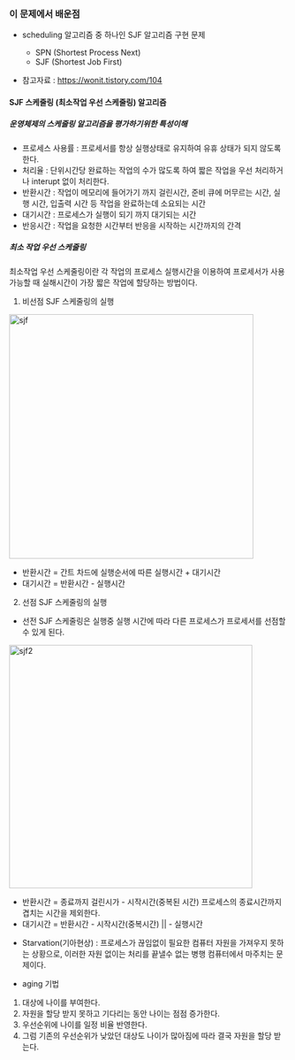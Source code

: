 ### 이 문제에서 배운점 
- scheduling 알고리즘 중 하나인 SJF 알고리즘 구현 문제
  - SPN (Shortest Process Next)
  - SJF (Shortest Job First)


- 참고자료 : https://wonit.tistory.com/104

#### SJF 스케줄링 (최소작업 우선 스케줄링) 알고리즘

##### 운영체제의 스케줄링 알고리즘을 평가하기위한 특성이해

- 프로세스 사용률 : 프로세서를 항상 실행상태로 유지하여 유휴 상태가 되지 않도록 한다.
- 처리율 : 단위시간당 완료하는 작업의 수가 많도록 하여 짧은 작업을 우선 처리하거나 interupt 없이 처리한다.
- 반환시간 : 작업이 메모리에 들어가기 까지 걸린시간, 준비 큐에 머무르는 시간, 실행 시간, 입출력 시간 등 작업을 완료하는데 소요되는 시간
- 대기시간 : 프로세스가 실행이 되기 까지 대기되는 시간
- 반응시간 : 작업을 요청한 시간부터 반응을 시작하는 시간까지의 간격


##### 최소 작업 우선 스케줄링

최소작업 우선 스케줄링이란 각 작업의 프로세스 실행시간을 이용하여 프로세서가 사용 가능할 때 실해시간이 가장 짧은 작업에 할당하는 방법이다.

1. 비선점 SJF 스케줄링의 실행

<img width="442" alt="sjf" src="https://user-images.githubusercontent.com/65451455/124058788-0081f100-da65-11eb-8c37-54461c554263.png">

* 반환시간 = 간트 차드에 실행순서에 따른 실행시간 + 대기시간
* 대기시간 = 반환시간 - 실행시간


2. 선점 SJF 스케줄링의 실행

- 선전 SJF 스케줄링은 실행중 실행 시간에 따라 다른 프로세스가 프로세서를 선점할 수 있게 된다.

<img width="440" alt="sjf2" src="https://user-images.githubusercontent.com/65451455/124058899-33c48000-da65-11eb-9974-43778dc791f9.png">

* 반환시간 = 종료까지 걸린시가 - 시작시간(중복된 시간)
 프로세스의 종료시간까지 겹치는 시간을 제외한다.
* 대기시간 = 반환시간 - 시작시간(중복시간) || - 실행시간


- Starvation(기아현상) : 프로세스가 끊임없이 필요한 컴퓨터 자원을 가져우지 못하는 상황으로, 이러한 자원 없이는 처리를 끝낼수 없는 병행 컴퓨터에서 마주치는 문제이다.

- aging 기법 

1. 대상에 나이를 부여한다.
2. 자원을 할당 받지 못하고 기다리는 동안 나이는 점점 증가한다.
3. 우선순위에 나이를 일정 비율 반영한다.
4. 그럼 기존의 우선순위가 낮았던 대상도 나이가 많아짐에 따라 결국 자원을 할당 받는다.
